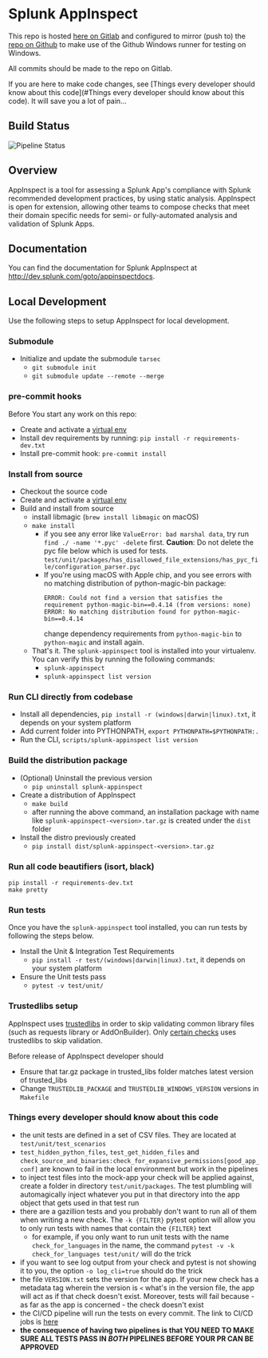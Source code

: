# Splunk AppInspect

This repo is hosted [here on Gitlab](https://cd.splunkdev.com/appinspect/appinspect-cli)
and configured to mirror (push to) the [repo on Github](https://github.com/splunk/appinspect)
to make use of the Github Windows runner for testing on Windows.

All commits should be made to the repo on Gitlab.

If you are here to make code changes, see [Things every developer should know about this code](#Things every developer should know about this code). It will save you a lot of pain...

## Build Status

![Pipeline Status](https://cd.splunkdev.com/appinspect/appinspect-cli/badges/main/pipeline.svg)

## Overview

AppInspect is a tool for assessing a Splunk App's compliance with Splunk recommended development practices, by using static analysis. AppInspect is open for extension, allowing other teams to compose checks that meet their domain specific needs for semi- or fully-automated analysis and validation of Splunk Apps.

## Documentation

You can find the documentation for Splunk AppInspect at http://dev.splunk.com/goto/appinspectdocs.

## Local Development

Use the following steps to setup AppInspect for local development.

### Submodule
* Initialize and update the submodule  `tarsec`
  - `git submodule init`
  - `git submodule update --remote --merge`

### pre-commit hooks
Before You start any work on this repo:
* Create and activate a [virtual env](http://docs.python-guide.org/en/latest/dev/virtualenvs)
* Install dev requirements by running: `pip install -r requirements-dev.txt`
* Install pre-commit hook: `pre-commit install`

### Install from source
* Checkout the source code
* Create and activate a [virtual env](http://docs.python-guide.org/en/latest/dev/virtualenvs)
* Build and install from source
	- install libmagic (`brew install libmagic` on macOS)
	- `make install`
      - if you see any error like `ValueError: bad marshal data`, try run `find ./ -name '*.pyc' -delete` first.
        **Caution**: Do not delete the pyc file below which is used for tests.
        `test/unit/packages/has_disallowed_file_extensions/has_pyc_file/configuration_parser.pyc`
      - If you're using macOS with Apple chip, and you see errors with no matching distribution of python-magic-bin package:
        ```
        ERROR: Could not find a version that satisfies the requirement python-magic-bin==0.4.14 (from versions: none)
        ERROR: No matching distribution found for python-magic-bin==0.4.14
        ```
        change dependency requirements from `python-magic-bin` to `python-magic` and install again.
	- That's it. The `splunk-appinspect` tool is installed into your virtualenv. You can verify this by running the following commands:
   		- `splunk-appinspect`
    	- `splunk-appinspect list version`

### Run CLI directly from codebase
* Install all dependencies, `pip install -r (windows|darwin|linux).txt`, it depends on your system platform
* Add current folder into PYTHONPATH, `export PYTHONPATH=$PYTHONPATH:.`
* Run the CLI, `scripts/splunk-appinspect list version`

### Build the distribution package
* (Optional) Uninstall the previous version
    - `pip uninstall splunk-appinspect`
* Create a distribution of AppInspect
    - `make build` 
    - after running the above command, an installation package with name like `splunk-appinspect-<version>.tar.gz` is created under the `dist` folder
* Install the distro previously created
    - `pip install dist/splunk-appinspect-<version>.tar.gz`

### Run all code beautifiers (isort, black)
```
pip install -r requirements-dev.txt
make pretty
```

### Run tests
Once you have the `splunk-appinspect` tool installed, you can run tests by following the steps below.

* Install the Unit & Integration Test Requirements
    - `pip install -r test/(windows|darwin|linux).txt`, it depends on your system platform
* Ensure the Unit tests pass
    - `pytest -v test/unit/`

### Trustedlibs setup

AppInspect uses [trustedlibs](https://cd.splunkdev.com/appinspect/trustedlibs) in order to skip validating common library files (such as requests library or AddOnBuilder). Only [certain checks](https://cd.splunkdev.com/appinspect/trustedlibs/-/blob/master/trustedlibs/checks_used_for_libs.csv) uses trustedlibs to skip validation.

Before release of AppInspect developer should 

* Ensure that tar.gz package in trusted_libs folder matches latest version of trusted_libs
* Change `TRUSTEDLIB_PACKAGE` and `TRUSTEDLIB_WINDOWS_VERSION` versions in `Makefile`


### Things every developer should know about this code

* the unit tests are defined in a set of CSV files. They are located at `test/unit/test_scenarios`
* `test_hidden_python_files`, `test_get_hidden_files` and `check_source_and_binaries:check_for_expansive_permissions[good_app_conf]` are known to fail in the local environment but work in the pipelines
* to inject test files into the mock-app your check will be applied against, create a folder in directory `test/unit/packages`. The test plumbling will automagically inject whatever you put in that directory into the app object that gets used in that test run 
* there are a gazillion tests and you probably don't want to run all of them when writing a new check. The `-k {FILTER}` pytest option will allow you to only run tests with names that contain the `{FILTER}` text 
  * for example, if you only want to run unit tests with the name `check_for_languages` in the name, the command `pytest -v -k check_for_languages test/unit/` will do the trick 
* if you want to see log output from your check and pytest is not showing it to you, the option `-o log_cli=true` should do the trick
* the file `VERSION.txt` sets the version for the app. If your new check has a metadata tag wherein the version is `<` what's in the version file, the app will act as if that check doesn't exist. Moreover, tests will fail because - as far as the app is concerned - the check doesn't exist
* the CI/CD pipeline will run the tests on every commit. The link to CI/CD jobs is [here](https://cd.splunkdev.com/appinspect/appinspect-cli/-/jobs)
* **the consequence of having two pipelines is that YOU NEED TO MAKE SURE ALL TESTS PASS IN *BOTH* PIPELINES BEFORE YOUR PR CAN BE APPROVED**